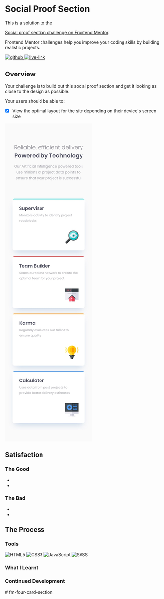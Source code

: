 <!-- USE THIS TEMPLATE FOR FUTURE FRONTEND MENTOR PROJECTS, CLEAN CONSISTENT README'S FOR ALL PROJECTS - PAST SELF. -->

<h1>Social Proof Section</h1>
<p>
  This is a solution to the 
  
  <!-- TEMPLATE -->
  [Social proof section challenge on Frontend Mentor](https://www.frontendmentor.io/challenges/social-proof-section-6e0qTv_bA).
  
  Frontend Mentor challenges help you improve your coding skills by building realistic projects. 
</p>

<!-- REPLACE HREFS -->
<a href="" target="_blank">
  <img src=https://img.shields.io/badge/solution-3e54a3?&style=for-the-badge&logo=frontendmentor&logoColor=white alt=github style="margin-bottom: 5px;" />
</a>
<a href="" target="_blank">
  <img src=https://img.shields.io/badge/live%20demo-lightgreen?&style=for-the-badge&logo=html5&logoColor=333 alt=live-link style="margin-bottom: 5px;" />
</a>

<!-- REPLACE TASKS -->
<h2>Overview</h2>
Your challenge is to build out this <!-- TEMPLATE --> social proof section <!-- TEMPLATE --> and get it looking as close to the design as possible.

Your users should be able to:
<!-- TEMPLATE -->
- [x] View the optimal layout for the site depending on their device's screen size

<!-- IMAGE MAY NEED REPLACING -->
![](./design/mobile-design.jpg)

<h2>Satisfaction</h2>
<h3>The Good</h3>
  <ul>
  <!-- TEMPLATE -->
    <li></li>
    <li></li>
  </ul>
<h3>The Bad</h3>
  <ul>
  <!-- TEMPLATE  -->
    <li></li>
    <li></li>
  </ul>

<h2>The Process</h2>
<h3>Tools</h3>
<p>
  <img alt="HTML5" src="https://img.shields.io/badge/-HTML5-red?style=flat-square&logo=html5&logoColor=white" />
  <img alt="CSS3" src="https://img.shields.io/badge/-CSS3-blue?style=flat-square&logo=css3&logoColor=white" />
  <img alt="JavaScript" src="https://img.shields.io/badge/-JavaScript-yellow?style=flat-square&logo=JavaScript&logoColor=white" />
  
  <!-- TEMPLATE -->
  <img alt="SASS" src="https://img.shields.io/badge/-SASS-bf4080?style=flat-square&logo=sass&logoColor=white" />
</p>
<h3>What I Learnt</h3>
  <p>
    <!-- TEMPLATE -->
  </p>
<h3>Continued Development</h3>
  <p>
    <!-- TEMPLATE -->
  </p>
  
<!--  Thank you for taking the time to review my projects!  -->
#   f m - f o u r - c a r d - s e c t i o n 
 
 